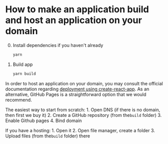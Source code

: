 # How to make an application build and host an application on your domain

0. Install dependencies if you haven't already

    ```bash
    yarn
    ```

1. Build app

    ```bash
    yarn build
    ```

In order to host an application on your domain, you may consult the official documentation regarding [deployment using create-react-app](https://create-react-app.dev/docs/deployment/). As an alternative, GitHub Pages is a straightforward option that we would recommend.

The easiest way to start from scratch:
    1. Open DNS (if there is no domain, then first we buy it)
    2. Create a GitHub repository (from the`build` folder)
    3. Enable Github pages
    4. Bind domain

If you have a hosting:
    1. Open it
    2. Open file manager, create a folder
    3. Upload files (from the`build` folder) there
